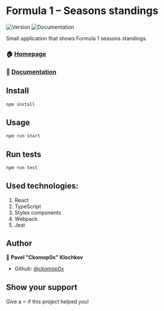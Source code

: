 # Formula 1 – Seasons standings
![Version](https://img.shields.io/badge/version-2.2.1-blue.svg?cacheSeconds=2592000)
![Documentation](https://img.shields.io/badge/documentation-yes-brightgreen.svg)

Small application that shows Formula 1 seasons standings.  
  
### 🏠 [Homepage](https://f1-seasons.now.sh)
### 📄 [Documentation](https://github.com/ckomop0x/f1-seasons)

## Install

```sh
npm install
```

## Usage

```sh
npm run start
```

## Run tests

```sh
npm run test
```

## Used technologies:
1. React
2. TypeScript
3. Styles components
4. Webpack
5. Jest

## Author

👤 **Pavel "Ckomop0x" Klochkov**

* Github: [@ckomop0x](https://github.com/ckomop0x)

## Show your support

Give a ⭐️ if this project helped you!
